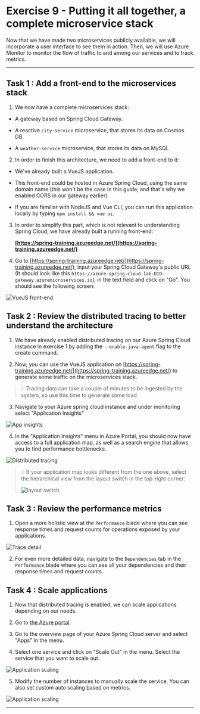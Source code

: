 # Exercise 9 - Putting it all together, a complete microservice stack

Now that we have made two microservices publicly available, we will incorporate a user interface to see them in action. Then, we will use Azure Monitor to monitor the flow of traffic to and among our services and to track metrics.

---

## Task 1 : Add a front-end to the microservices stack

1. We now have a complete microservices stack:

- A gateway based on Spring Cloud Gateway.

- A reactive `city-service` microservice, that stores its data on Cosmos DB.
  
- A `weather-service` microservice, that stores its data on MySQL

2. In order to finish this architecture, we need to add a front-end to it:

- We've already built a VueJS application.

- This front-end could be hosted in Azure Spring Cloud, using the same domain name (this won't be the case in this guide, and that's why we enabled CORS in our gateway earlier).
  
- If you are familiar with NodeJS and Vue CLI, you can run this application locally by typing `npm install && vue ui`.

3. In order to simplify this part, which is not relevant to understanding Spring Cloud, we have already built a running front-end:

      __[https://spring-training.azureedge.net/](https://spring-training.azureedge.net/)__

4. Go to [https://spring-training.azureedge.net/](https://spring-training.azureedge.net/), input your Spring Cloud Gateway's public URL (It should look like this `https://azure-spring-cloud-lab-DID-gateway.azuremicroservices.io`), in the text field and click on "Go". You should see the following screen:

![VueJS front-end](media/01-vuejs-frontend.png)

## Task 2 : Review the distributed tracing to better understand the architecture

1. We have already enabled distributed tracing on our Azure Spring Cloud instance in exercise 1 by adding the `--enable-java-agent` flag to the create command.

2. Now, you can use the VueJS application on [https://spring-training.azureedge.net/](https://spring-training.azureedge.net/) to generate some traffic on the microservices stack.

>💡 Tracing data can take a couple of minutes to be ingested by the system, so use this time to generate some load.

3. Navigate to your Azure spring cloud instance and under monitoring select "Application Insights"

![App insights](media/application-insights.png)

4. In the "Application Insights" menu in Azure Portal, you should now have access to a full application map, as well as a search engine that allows you to find performance bottlenecks.

![Distributed tracing](media/application-map.png)

> 💡 If your application map looks different from the one above, select the hierarchical view from the layout switch in the top-right corner:
>
> ![layout switch](media/05-layout-switch.png)

## Task 3 : Review the performance metrics

1. Open a more holistic view at the `Performance` blade where you can see response times and request counts for operations exposed by your applications.

![Trace detail](media/03-trace-detail.png)

2. For even more detailed data, navigate to the `Dependencies` tab in the `Performance` blade where you can see all your dependencies and their response times and request counts.

## Task 4 : Scale applications

1. Now that distributed tracing is enabled, we can scale applications depending on our needs.

2. Go to [the Azure portal](https://portal.azure.com/?WT.mc_id=azurespringcloud-github-judubois).

3. Go to the overview page of your Azure Spring Cloud server and select "Apps" in the menu.
  
4. Select one service and click on "Scale Out" in the menu. Select the service that you want to scale out.  

![Application scaling](media/04-scale-out.png)

5. Modify the number of instances to manually scale the service. You can also set custom auto scaling based on metrics. 

![Application scaling](media/04b-auto-scaling.png)

---
